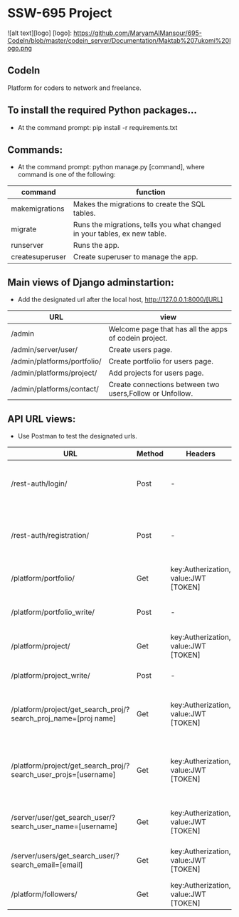 # SSW-695 Project

![alt text][logo]
[logo]: https://github.com/MaryamAlMansour/695-CodeIn/blob/master/codein_server/Documentation/Maktab%207ukomi%20logo.png

## CodeIn
Platform for coders to network and freelance. 

## To install the required Python packages...

* At the command prompt: pip install -r requirements.txt

## Commands:

* At the command prompt: python manage.py [command], where command is one of the following:

command | function
------------ | -------------
makemigrations | Makes the migrations to create the SQL tables.
migrate | Runs the migrations, tells you what changed in your tables, ex new table.
runserver | Runs the app.
createsuperuser | Create superuser to manage the app.


## Main views of Django adminstartion:

* Add the designated url after the local host, http://127.0.0.1:8000/[URL]

URL | view
------------ | -------------
/admin | Welcome page that has all the apps of codein project. 
/admin/server/user/ | Create users page.
/admin/platforms/portfolio/ | Create portfolio for users page.
/admin/platforms/project/ | Add projects for users page. 
/admin/platforms/contact/ | Create connections between two users,Follow or Unfollow. 

## API URL views:

* Use Postman to test the designated urls. 


URL | Method | Headers | Body | View
------------ | ------------- | ------------ | ------------- | ------------
/rest-auth/login/| Post | - | keys + values: username and password |  Shows JWT Token and other information
/rest-auth/registration/ | Post | - | keys + values: username, pass1, pass2, email | Shows JWT Token and other information
/platform/portfolio/ | Get | key:Autherization, value:JWT [TOKEN] | - | Shows all users portfolios
/platform/portfolio_write/ | Post| - | keys + values:user id and image file | shows the posted portfolio
/platform/project/ | Get | key:Autherization, value:JWT [TOKEN] | - | shows all projects
/platform/project_write/ | Post | - | keys: user, name, description | shows the created project
/platform/project/get_search_proj/?search_proj_name=[proj name] | Get | key:Autherization, value:JWT [TOKEN] | - | filter projects for the given name
/platform/project/get_search_proj/?search_user_projs=[username] | Get | key:Autherization, value:JWT [TOKEN] | - | filter projects to include only the specified user projects. 
/server/user/get_search_user/?search_user_name=[username] | Get | key:Autherization, value:JWT [TOKEN] | - | filter specified user by username
/server/users/get_search_user/?search_email=[email] | Get | key:Autherization, value:JWT [TOKEN] | - | filter the specified user by email
/platform/followers/| Get | key:Autherization, value:JWT [TOKEN] | - | shows all followers. 






